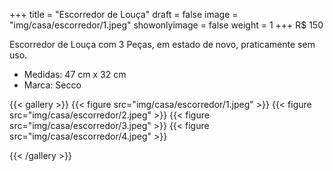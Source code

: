 +++
title = "Escorredor de Louça"
draft = false
image = "img/casa/escorredor/1.jpeg"
showonlyimage = false
weight = 1
+++
<span class="price">R$ 150</span>

<!--more-->

Escorredor de Louça com 3 Peças, em estado de novo, praticamente sem uso.

- Medidas: 47 cm x 32 cm 
- Marca: Secco


{{< gallery >}}
{{< figure src="img/casa/escorredor/1.jpeg" >}}
{{< figure src="img/casa/escorredor/2.jpeg" >}}
{{< figure src="img/casa/escorredor/3.jpeg" >}}
{{< figure src="img/casa/escorredor/4.jpeg" >}}

{{< /gallery >}}
